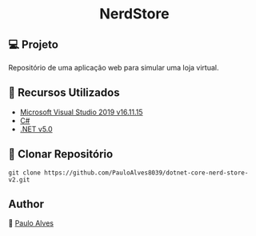 <h1 align="center">NerdStore</h1>

## :computer: Projeto

Repositório de uma aplicação web para simular uma loja virtual.

## :wrench: Recursos Utilizados

- [Microsoft Visual Studio 2019 v16.11.15](https://visualstudio.microsoft.com/pt-br/)
- [C#](https://docs.microsoft.com/pt-br/dotnet/csharp/getting-started/)
- [.NET v5.0](https://dotnet.microsoft.com/en-us/download/dotnet/5.0)

## :floppy_disk: Clonar Repositório

`git clone https://github.com/PauloAlves8039/dotnet-core-nerd-store-v2.git`

## Author

:boy: [Paulo Alves](https://github.com/PauloAlves8039)
